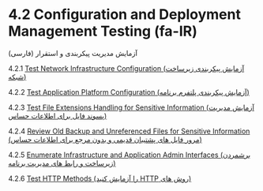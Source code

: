 # 4.2 Configuration and Deployment Management Testing (fa-IR)

آزمایش مدیریت پیکربندی و استقرار (فارسی)

4.2.1 [Test Network Infrastructure Configuration (آزمایش پیکربندی زیرساخت شبکه)](01-Test_Network_Infrastructure_Configuration.md)

4.2.2 [Test Application Platform Configuration (آزمایش پیکربندی پلتفرم برنامه)](02-Test_Application_Platform_Configuration.md)

4.2.3 [Test File Extensions Handling for Sensitive Information (آزمایش مدیریت پسوند فایل برای اطلاعات حساس)](03-Test_File_Extensions_Handling_for_Sensitive_Information.md)

4.2.4 [Review Old Backup and Unreferenced Files for Sensitive Information (مرور فایل های پشتیبان قدیمی و بدون مرجع برای اطلاعات حساس)](04-Review_Old_Backup_and_Unreferenced_Files_for_Sensitive_Information.md)

4.2.5 [Enumerate Infrastructure and Application Admin Interfaces (برشمردن زیرساخت و رابط های مدیریت برنامه)](05-Enumerate_Infrastructure_and_Application_Admin_Interfaces.md)

4.2.6 [Test HTTP Methods &#x202b;(روش های HTTP را آزمایش کنید)](06-Test_HTTP_Methods.md)
